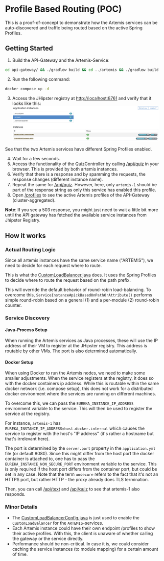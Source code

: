 # Profile Based Routing (POC)

This is a proof-of-concept to demonstrate how the Artemis services can be auto-discovered and traffic being routed based on the active Spring Profiles.

## Getting Started

1. Build the API-Gateway and the Artemis-Service:
```bash
cd api-gateway/ && ./gradlew build && cd ../artemis && ./gradlew build
```
2. Run the following command:
```bash
docker compose up -d
```
3. Access the JHipster registry at [http://localhost:8761](http://localhost:8761/registry/applications) and verify that it looks like this:
![JHipster Registry](./docs/jhipster_registry_discovered_services.png)

See that the two Artemis services have different Spring Profiles enabled.

4. Wait for a few seconds.
5. Access the functionality of the QuizController by calling [/api/quiz](http://localhost:8080/api/quiz) in your browser. This is provided by both artemis instances.
6. Verify that there is a response and by spamming the requests, the response changes (different instance name).
7. Repeat the same for [/api/quiz](http://localhost:8080/api/text). However, here, only `artemis-1` should be part of the response string as only this service has enabled this profile.
8. Open [/profiles](http://localhost:8080/profiles) to see the active Artemis profiles of the API-Gateway (cluster-aggregated).

**Note**: If you see a 503 response, you might just need to wait a little bit more until the API gateway has fetched the available service instances from Jhipster Registry.

## How it works

### Actual Routing Logic

Since all artemis instances have the same service name ("ARTEMIS"), we need to decide for each request where to route.

This is what the [CustomLoadBalancer.java](api-gateway/src/main/java/de/example/gateway/CustomLoadBalancer.java) does. 
It uses the Spring Profiles to decide where to route the request based on the path prefix.

This will override the default behavior of round-robin load-balancing.
To overcome this, `ServiceInstance#pickBasedOnPathOrAttribute()` performs simple round-robin based on a general (1) and a per-module (2) round-robin counter.

### Service Discovery

#### Java-Process Setup

When running the Artemis services as Java processes, these will use the IP address of their VM to register at the JHipster registry. 
This address is routable by other VMs.
The port is also determined automatically.

#### Docker Setup

When using Docker to run the Artemis nodes, we need to make some smaller adjustments.
When the service registers at the registry, it does so with the docker containers ip address.
While this is routable within the same docker network (i.e. compose setup), this does not work for a distributed docker environment where the services are running on different machines.

To overcome this, we can pass the `EUREKA_INSTANCE_IP_ADDRESS` environment variable to the service. This will then be used to register the service at the registry.

For instance, `artemis-1` has `EUREKA_INSTANCE_IP_ADDRESS=host.docker.internal` which causes the service to register with the host's "IP address" (it's rather a hostname but that's irrelevant here).

The port is determined by the `server.port` property in the `application.yml` file (or default 8080).
Since this might differ from the host port the docker container is attached to, one has to pass the `EUREKA_INSTANCE_NON_SECURE_PORT` environment variable to the service.
This is only required if the host port differs from the container port, but could be set in any case.
Note that the term `unsecure` refers to the fact that it's not an HTTPS port, but rather HTTP - the proxy already does TLS termination.

Then, you can call [/api/text](http://localhost:8080/api/text) and [/api/quiz](http://localhost:8080/api/quiz) to see that artemis-1 also responds.

### Minor Details

- The [CustomLoadBalancerConfig.java](api-gateway/src/main/java/de/example/gateway/CustomLoadBalancerConfig.java) is just used to enable the `CustomLoadBalancer` for the `ARTEMIS`-services.
- Each Artemis instance could have their own endpoint /profiles to show their active profiles. With this, the client is unaware of whether calling the gateway or the service directly.
- Performance should be non-critical. In case it is, we could consider caching the service instances (to module mapping) for a certain amount of time.
